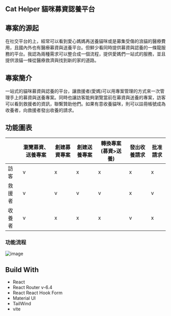 ## Cat Helper 貓咪募資認養平台

## 專案的源起
在社交平台的上，經常可以看到愛心媽媽再送養貓咪或是募集受傷的浪貓的醫療費用，且國內外也有醫療募資與送養平台。但鮮少看同時提供募資與認養的一條龍服務的平台。我認為兩種需求可以整合成一個流程，提供愛媽們一站式的服務，並且提供浪貓一條從醫療救濟與找到新的家的道路。

## 專案簡介
一站式的貓咪募資與認養的平台，讓救援者(愛媽)可以用專案管理的方式來一次管理手上的募資與送養專案。同時也讓訪客能夠瀏覽當前在募資與送養的專案，訪客可以看到救援者的資訊，聯繫贊助他們。如果有意收養貓咪，則可以註冊帳號成為收養者，向救援者發出收養的請求。

## 功能圖表
|  | 瀏覽募資、送養專案 | 創建募資專案 | 創建送養專案 | 轉換專案(募資>送養) | 發出收養請求 | 批准請求 |
| --- | --- | --- | --- | --- | --- | --- |
| 訪客 | v | x | x | x | x | x |
| 救援者 | v | v | v | v | x | v |
| 收養者 | v | x | x | x | v | x |

### 功能流程
![image](https://github.com/Li-Shang-tw/catRescueAdoptPlatform/assets/41882910/336a7b78-61c5-4ce0-a53e-7d74224c6f99)


## Build With
- React
- React Router v-6.4
- React React Hook Form
- Material UI
- TailWind
- vite

